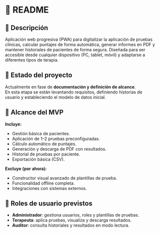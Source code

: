 # 📄 README

## 📌 Descripción
Aplicación web progresiva (PWA) para digitalizar la aplicación de pruebas clínicas, calcular puntajes de forma automática, generar informes en PDF y mantener historiales de pacientes de forma segura. Diseñada para ser accesible desde cualquier dispositivo (PC, tablet, móvil) y adaptarse a diferentes tipos de terapia.

## 🎯 Estado del proyecto
Actualmente en fase de **documentación y definición de alcance**.  
En esta etapa se están levantando requisitos, definiendo historias de usuario y estableciendo el modelo de datos inicial.

## 🎯 Alcance del MVP
**Incluye:**
- Gestión básica de pacientes.
- Aplicación de 1–2 pruebas preconfiguradas.
- Cálculo automático de puntajes.
- Generación y descarga de PDF con resultados.
- Historial de pruebas por paciente.
- Exportación básica (CSV).

**Excluye (por ahora):**
- Constructor visual avanzado de plantillas de prueba.
- Funcionalidad offline completa.
- Integraciones con sistemas externos.

## 👥 Roles de usuario previstos
- **Administrador**: gestiona usuarios, roles y plantillas de pruebas.
- **Terapeuta**: aplica pruebas, visualiza y descarga resultados.
- **Auditor**: consulta historiales y resultados en modo lectura.




